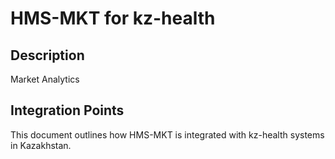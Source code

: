 # HMS-MKT for kz-health

## Description

Market Analytics

## Integration Points

This document outlines how HMS-MKT is integrated with kz-health systems in Kazakhstan.
